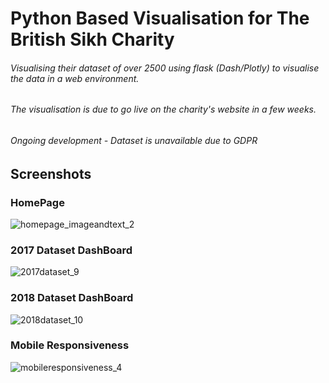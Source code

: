 # Python Based Visualisation for The British Sikh Charity
###### Visualising their dataset of over 2500 using flask (Dash/Plotly) to visualise the data in a web environment.
###### The visualisation is due to go live on the charity's website in a few weeks.
###### Ongoing development - Dataset is unavailable due to GDPR

## Screenshots

### HomePage
![homepage_imageandtext_2](https://user-images.githubusercontent.com/49309320/58940919-a2458f80-8772-11e9-8b2c-392931a6a1d0.png)

### 2017 Dataset DashBoard
![2017dataset_9](https://user-images.githubusercontent.com/49309320/58940917-a2458f80-8772-11e9-8356-2a39d9887b2d.png)

### 2018 Dataset DashBoard
![2018dataset_10](https://user-images.githubusercontent.com/49309320/58940918-a2458f80-8772-11e9-8eb0-1c8d65a14ec1.png)

### Mobile Responsiveness
![mobileresponsiveness_4](https://user-images.githubusercontent.com/49309320/58940915-a1acf900-8772-11e9-910b-2c1be32f6109.png)

